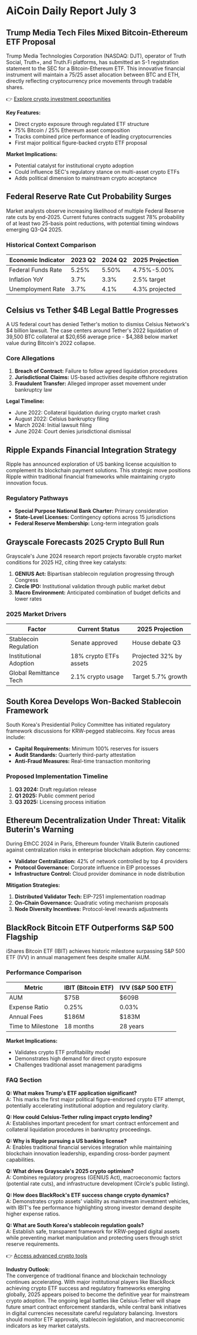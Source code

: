 # AiCoin Daily Report July 3

## Trump Media Tech Files Mixed Bitcoin-Ethereum ETF Proposal

Trump Media Technologies Corporation (NASDAQ: DJT), operator of Truth Social, Truth+, and Truth.Fi platforms, has submitted an S-1 registration statement to the SEC for a Bitcoin-Ethereum ETF. This innovative financial instrument will maintain a 75/25 asset allocation between BTC and ETH, directly reflecting cryptocurrency price movements through tradable shares.

👉 [Explore crypto investment opportunities](https://bit.ly/okx-bonus)

**Key Features:**
- Direct crypto exposure through regulated ETF structure
- 75% Bitcoin / 25% Ethereum asset composition
- Tracks combined price performance of leading cryptocurrencies
- First major political figure-backed crypto ETF proposal

**Market Implications:**
- Potential catalyst for institutional crypto adoption
- Could influence SEC's regulatory stance on multi-asset crypto ETFs
- Adds political dimension to mainstream crypto acceptance

## Federal Reserve Rate Cut Probability Surges

Market analysts observe increasing likelihood of multiple Federal Reserve rate cuts by end-2025. Current futures contracts suggest 78% probability of at least two 25-basis point reductions, with potential timing windows emerging Q3-Q4 2025.

### Historical Context Comparison
| Economic Indicator | 2023 Q2 | 2024 Q2 | 2025 Projection |
|--------------------|---------|---------|-----------------|
| Federal Funds Rate  | 5.25%   | 5.50%   | 4.75%-5.00%     |
| Inflation YoY       | 3.7%    | 3.3%    | 2.5% target     |
| Unemployment Rate   | 3.7%    | 4.1%    | 4.3% projected  |

## Celsius vs Tether $4B Legal Battle Progresses

A US federal court has denied Tether's motion to dismiss Celsius Network's $4 billion lawsuit. The case centers around Tether's 2022 liquidation of 39,500 BTC collateral at $20,656 average price - $4,388 below market value during Bitcoin's 2022 collapse.

### Core Allegations
1. **Breach of Contract:** Failure to follow agreed liquidation procedures
2. **Jurisdictional Claims:** US-based activities despite offshore registration
3. **Fraudulent Transfer:** Alleged improper asset movement under bankruptcy law

**Legal Timeline:**
- June 2022: Collateral liquidation during crypto market crash
- August 2022: Celsius bankruptcy filing
- March 2024: Initial lawsuit filing
- June 2024: Court denies jurisdictional dismissal

## Ripple Expands Financial Integration Strategy

Ripple has announced exploration of US banking license acquisition to complement its blockchain payment solutions. This strategic move positions Ripple within traditional financial frameworks while maintaining crypto innovation focus.

### Regulatory Pathways
- **Special Purpose National Bank Charter:** Primary consideration
- **State-Level Licenses:** Contingency options across 15 jurisdictions
- **Federal Reserve Membership:** Long-term integration goals

## Grayscale Forecasts 2025 Crypto Bull Run

Grayscale's June 2024 research report projects favorable crypto market conditions for 2025 H2, citing three key catalysts:
1. **GENIUS Act:** Bipartisan stablecoin regulation progressing through Congress
2. **Circle IPO:** Institutional validation through public market debut
3. **Macro Environment:** Anticipated combination of budget deficits and lower rates

### 2025 Market Drivers
| Factor                | Current Status          | 2025 Projection     |
|-----------------------|-------------------------|---------------------|
| Stablecoin Regulation | Senate approved         | House debate Q3     |
| Institutional Adoption| 18% crypto ETFs assets  | Projected 32% by 2025|
| Global Remittance Tech| 2.1% crypto usage       | Target 5.7% growth  |

## South Korea Develops Won-Backed Stablecoin Framework

South Korea's Presidential Policy Committee has initiated regulatory framework discussions for KRW-pegged stablecoins. Key focus areas include:
- **Capital Requirements:** Minimum 100% reserves for issuers
- **Audit Standards:** Quarterly third-party attestation
- **Anti-Fraud Measures:** Real-time transaction monitoring

### Proposed Implementation Timeline
1. **Q3 2024:** Draft regulation release
2. **Q1 2025:** Public comment period
3. **Q3 2025:** Licensing process initiation

## Ethereum Decentralization Under Threat: Vitalik Buterin's Warning

During EthCC 2024 in Paris, Ethereum founder Vitalik Buterin cautioned against centralization risks in enterprise blockchain adoption. Key concerns:
- **Validator Centralization:** 42% of network controlled by top 4 providers
- **Protocol Governance:** Corporate influence in EIP processes
- **Infrastructure Control:** Cloud provider dominance in node distribution

**Mitigation Strategies:**
1. **Distributed Validator Tech:** EIP-7251 implementation roadmap
2. **On-Chain Governance:** Quadratic voting mechanism proposals
3. **Node Diversity Incentives:** Protocol-level rewards adjustments

## BlackRock Bitcoin ETF Outperforms S&P 500 Flagship

iShares Bitcoin ETF (IBIT) achieves historic milestone surpassing S&P 500 ETF (IVV) in annual management fees despite smaller AUM.

### Performance Comparison
| Metric                | IBIT (Bitcoin ETF)      | IVV (S&P 500 ETF)    |
|-----------------------|-------------------------|----------------------|
| AUM                   | $75B                   | $609B               |
| Expense Ratio         | 0.25%                  | 0.03%               |
| Annual Fees           | $186M                  | $183M               |
| Time to Milestone     | 18 months              | 28 years            |

**Market Implications:**
- Validates crypto ETF profitability model
- Demonstrates high demand for direct crypto exposure
- Challenges traditional asset management paradigms

### FAQ Section

**Q: What makes Trump's ETF application significant?**  
A: This marks the first major political figure-endorsed crypto ETF attempt, potentially accelerating institutional adoption and regulatory clarity.

**Q: How could Celsius-Tether ruling impact crypto lending?**  
A: Establishes important precedent for smart contract enforcement and collateral liquidation procedures in bankruptcy proceedings.

**Q: Why is Ripple pursuing a US banking license?**  
A: Enables traditional financial services integration while maintaining blockchain innovation leadership, expanding cross-border payment capabilities.

**Q: What drives Grayscale's 2025 crypto optimism?**  
A: Combines regulatory progress (GENIUS Act), macroeconomic factors (potential rate cuts), and infrastructure development (Circle's public listing).

**Q: How does BlackRock's ETF success change crypto dynamics?**  
A: Demonstrates crypto assets' viability as mainstream investment vehicles, with IBIT's fee performance highlighting strong investor demand despite higher expense ratios.

**Q: What are South Korea's stablecoin regulation goals?**  
A: Establish safe, transparent framework for KRW-pegged digital assets while preventing market manipulation and protecting users through strict reserve requirements.

👉 [Access advanced crypto tools](https://bit.ly/okx-bonus)  

**Industry Outlook:**  
The convergence of traditional finance and blockchain technology continues accelerating. With major institutional players like BlackRock achieving crypto ETF success and regulatory frameworks emerging globally, 2025 appears poised to become the definitive year for mainstream crypto adoption. The ongoing legal battles like Celsius-Tether will shape future smart contract enforcement standards, while central bank initiatives in digital currencies necessitate careful regulatory balancing. Investors should monitor ETF approvals, stablecoin legislation, and macroeconomic indicators as key market catalysts.
